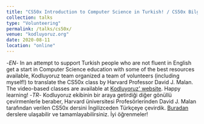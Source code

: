 ```yaml
---
title: "CS50x Introduction to Computer Science in Turkish! / CS50x Bilgisayar Bilimlerine Giriş dersi artık Türkçe!"
collection: talks
type: "Volunteering"
permalink: /talks/cs50x/
venue: "kodluyoruz.org"
date: 2020-08-11
location: "online"
---
```


-<i>EN</i>- In an attempt to support Turkish people who are not fluent in English get a start in Computer Science education with some of the best resources available, Kodluyoruz team organized a team of volunteers (including myself!) to translate the CS50x class by Harvard Professor David J. Malan. The video-based classes are available at [Kodluyoruz' website](https://courses.kodluyoruz.org/). Happy learning! -<i>TR</i>- Kodluyoruz ekibinin bir araya getirdiği diğer gönüllü çevirmenlerle beraber, Harvard üniversitesi Profesörlerinden David J. Malan tarafından verilen CS50x dersini İngilizceden Türkçeye çevirdik. [Buradan](https://courses.kodluyoruz.org/) derslere ulaşabilir ve tamamlayabilirsiniz. İyi öğrenmeler!
